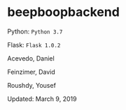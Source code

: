 # beepboopbackend

Python: `Python 3.7`

Flask: `Flask 1.0.2`

Acevedo, Daniel

Feinzimer, David

Roushdy, Yousef 

Updated: March 9, 2019
              


